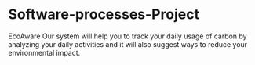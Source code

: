 # Software-processes-Project
EcoAware 
Our system will help you to track your daily usage of carbon by analyzing your daily activities and it will also suggest ways to reduce your environmental impact.
